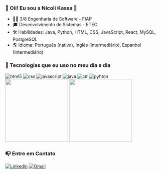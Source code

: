 ### 📌 Oii! Eu sou a Nicoli Kassa 👋
- 👩‍💻 3/8 Engenharia de Software - FIAP 
- 🎓 Desenvolvimento de Sistemas - ETEC
- 🛠️ Habilidades: Java, Python, HTML, CSS, JavaScript, React, MySQL, PostgreSQL
- 🌎 Idioma: Português (nativo), Inglês (intermediário), Espanhol (Intermediário)



### 🚀 Tecnologias que eu uso no meu dia a dia
<div style="display: inline-block">
    <img aling="center" alt="html5" src="https://img.shields.io/badge/HTML5-E34F26?style=for-the-badge&logo=html5&logoColor=white">
    <img aling="center" alt="css" src="https://img.shields.io/badge/CSS3-1572B6?style=for-the-badge&logo=css3&logoColor=white">
    <img aling="center" alt="javascript" src="https://img.shields.io/badge/JavaScript-F7DF1E?style=for-the-badge&logo=javascript&logoColor=black">
    <img aling="center" alt="java" src="https://img.shields.io/badge/java-%23ED8B00.svg?style=for-the-badge&logo=openjdk&logoColor=white">
    <img aling="center" alt="c#" src="https://img.shields.io/badge/C%23-239120?style=for-the-badge&logo=c-sharp&logoColor=white">
    <img aling="center" alt="pyhton" src="https://img.shields.io/badge/Python-14354C?style=for-the-badge&logo=python&logoColor=white">
</div>

<br/>

<div>
    <img height="200cm" src="https://github-readme-stats.vercel.app/api?username=Nicoli-Kassa&show_icons=true&theme=radical">
    <img height="200cm" src=https://github-readme-stats.vercel.app/api/top-langs/?username=Nicoli-Kassa&layout=donut&theme=radical>
</div>

### 📭 Entre em Contato 

[![Linkedin](https://img.shields.io/badge/LinkedIn-0A66C2.svg?style=for-the-badge&logo=LinkedIn&logoColor=white)](https://www.linkedin.com/in/nicoli-kassa-44a72330b/) 
[![Gmail](https://img.shields.io/badge/Gmail-EA4335.svg?style=for-the-badge&logo=Gmail&logoColor=white)](kassanicoli@gmail.com)


